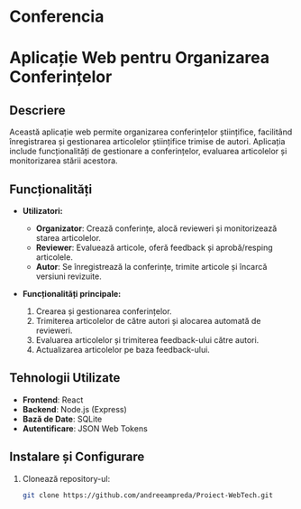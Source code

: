 # Conferencia

# Aplicație Web pentru Organizarea Conferințelor

## Descriere
Această aplicație web permite organizarea conferințelor științifice, facilitând înregistrarea și gestionarea articolelor științifice trimise de autori. Aplicația include funcționalități de gestionare a conferințelor, evaluarea articolelor și monitorizarea stării acestora. 

## Funcționalități
- **Utilizatori:** 
  - **Organizator**: Crează conferințe, alocă revieweri și monitorizează starea articolelor.
  - **Reviewer**: Evaluează articole, oferă feedback și aprobă/resping articolele.
  - **Autor**: Se înregistrează la conferințe, trimite articole și încarcă versiuni revizuite.

- **Funcționalități principale:**
  1. Crearea și gestionarea conferințelor.
  2. Trimiterea articolelor de către autori și alocarea automată de revieweri.
  3. Evaluarea articolelor și trimiterea feedback-ului către autori.
  4. Actualizarea articolelor pe baza feedback-ului.

## Tehnologii Utilizate
- **Frontend**: React 
- **Backend**: Node.js (Express) 
- **Bază de Date**: SQLite
- **Autentificare**: JSON Web Tokens

## Instalare și Configurare
1. Clonează repository-ul:
   ```bash
   git clone https://github.com/andreeampreda/Proiect-WebTech.git
